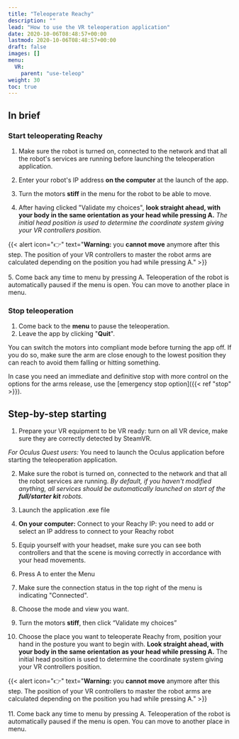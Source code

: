```yaml
---
title: "Teleoperate Reachy"
description: ""
lead: "How to use the VR teleoperation application"
date: 2020-10-06T08:48:57+00:00
lastmod: 2020-10-06T08:48:57+00:00
draft: false
images: []
menu:
  VR:
    parent: "use-teleop"
weight: 30
toc: true
---
```


## In brief

### Start teleoperating Reachy

1. Make sure the robot is turned on, connected to the network and that all the robot's services are running before launching the teleoperation application.

2. Enter your robot's IP address **on the computer** at the launch of the app.

3. Turn the motors **stiff** in the menu for the robot to be able to move.

4. After having clicked "Validate my choices", **look straight ahead, with your body in the same orientation as your head while pressing A.** *The initial head position is used to determine the coordinate system giving your VR controllers position.* 

{{< alert icon="👉" text="<b>Warning:</b> you <b>cannot move</b> anymore after this step. The position of your VR controllers to master the robot arms are calculated depending on the position you had while pressing A." >}}
<br></br>
5. Come back any time to menu by pressing A. Teleoperation of the robot is automatically paused if the menu is open. You can move to another place in menu.

### Stop teleoperation

1. Come back to the **menu** to pause the teleoperation.  
2. Leave the app by clicking "**Quit**".  

You can switch the motors into compliant mode before turning the app off. If you do so, make sure the arm are close enough to the lowest position they can reach to avoid them falling or hitting something.  

In case you need an immediate and definitive stop with more control on the options for the arms release, use the [emergency stop option]({{< ref "stop" >}}).

## Step-by-step starting
1. Prepare your VR equipment to be VR ready: turn on all VR device, make sure they are correctly detected by SteamVR.  

  *For Oculus Quest users:*
  You need to launch the Oculus application before starting the teleoperation application.  

2. Make sure the robot is turned on, connected to the network and that all the robot services are running. *By default, if you haven't modified anything, all services should be automatically launched on start of the **full/starter kit** robots.*

3. Launch the application .exe file

4. **On your computer:**
Connect to your Reachy IP: you need to add or select an IP address to connect to your Reachy robot

5. Equip yourself with your headset, make sure you can see both controllers and that the scene is moving correctly in accordance with your head movements.

6. Press A to enter the Menu

7. Make sure the connection status in the top right of the menu is indicating "Connected".

8. Choose the mode and view you want. 

9. Turn the motors **stiff**, then click “Validate my choices”

10. Choose the place you want to teleoperate Reachy from, position your hand in the posture you want to begin with.
**Look straight ahead, with your body in the same orientation as your head while pressing A.** The initial head position is used to determine the coordinate system giving your VR controllers position.  

{{< alert icon="👉" text="<b>Warning:</b> you <b>cannot move</b> anymore after this step. The position of your VR controllers to master the robot arms are calculated depending on the position you had while pressing A." >}}
<br></br>
11. Come back any time to menu by pressing A. Teleoperation of the robot is automatically paused if the menu is open. You can move to another place in menu.